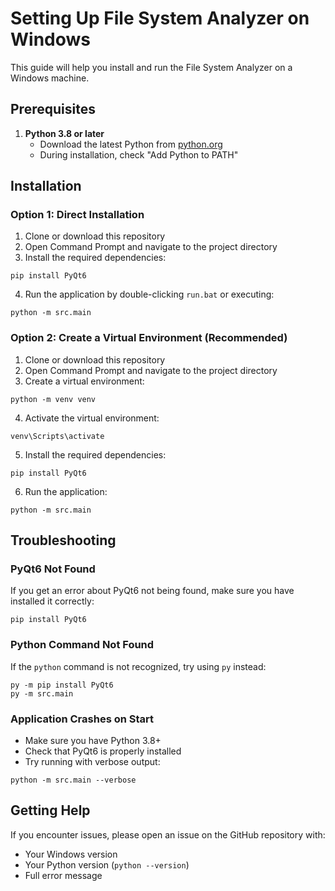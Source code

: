 # Setting Up File System Analyzer on Windows

This guide will help you install and run the File System Analyzer on a Windows machine.

## Prerequisites

1. **Python 3.8 or later**
   - Download the latest Python from [python.org](https://www.python.org/downloads/windows/)
   - During installation, check "Add Python to PATH"

## Installation

### Option 1: Direct Installation

1. Clone or download this repository
2. Open Command Prompt and navigate to the project directory
3. Install the required dependencies:

```
pip install PyQt6
```

4. Run the application by double-clicking `run.bat` or executing:

```
python -m src.main
```

### Option 2: Create a Virtual Environment (Recommended)

1. Clone or download this repository
2. Open Command Prompt and navigate to the project directory
3. Create a virtual environment:

```
python -m venv venv
```

4. Activate the virtual environment:

```
venv\Scripts\activate
```

5. Install the required dependencies:

```
pip install PyQt6
```

6. Run the application:

```
python -m src.main
```

## Troubleshooting

### PyQt6 Not Found

If you get an error about PyQt6 not being found, make sure you have installed it correctly:

```
pip install PyQt6
```

### Python Command Not Found

If the `python` command is not recognized, try using `py` instead:

```
py -m pip install PyQt6
py -m src.main
```

### Application Crashes on Start

- Make sure you have Python 3.8+
- Check that PyQt6 is properly installed
- Try running with verbose output:

```
python -m src.main --verbose
```

## Getting Help

If you encounter issues, please open an issue on the GitHub repository with:

- Your Windows version
- Your Python version (`python --version`)
- Full error message
